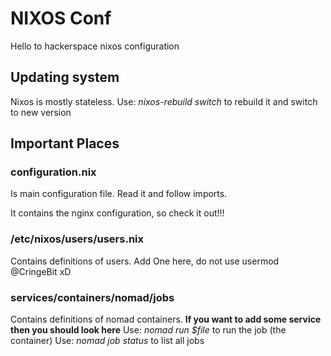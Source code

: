 # NIXOS Conf

Hello to hackerspace nixos configuration

## Updating system

Nixos is mostly stateless.
Use: *nixos-rebuild switch* to rebuild it and switch to new version

## Important Places

### configuration.nix

Is main configuration file.
Read it and follow imports.

It contains the nginx configuration, so check it out!!!

### /etc/nixos/users/users.nix

Contains definitions of users.
Add One here, do not use usermod @CringeBit xD

### services/containers/nomad/jobs

Contains definitions of nomad containers.
**If you want to add some service then you should look here**
Use: *nomad run $file* to run the job (the container)
Use: *nomad job status* to list all jobs


